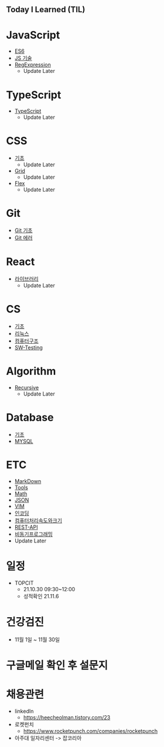 ## Today I Learned (TIL)

# JavaScript
- [ES6](./JavaScript/ES6.md)
- [JS 기술](./JavaScript/skill.md)
- [RegExpression](./JavaScript/RegExp.md)
   - Update Later
# TypeScript
- [TypeScript](./TypeScript/사용법.md)
   - Update Later
# CSS
- [기초](./CSS/기초.md)
   - Update Later
- [Grid](./CSS/Grid.md)
   - Update Later
- [Flex](./CSS/Flex.md)
   - Update Later
# Git
- [Git 기초](./Git/기초.md)
- [Git 에러](./Git/에러.md)

# React
- [라이브러리](./React/라이브러리.md)
   - Update Later
# CS
- [기초](./CS/종류.md)
- [리눅스](./CS/리눅스.md)
- [컴퓨터구조](./CS/컴퓨터구조/README.md)
- [SW-Testing](./CS/SW-Testing.md)
# Algorithm
- [Recursive](./Algorithm/재귀.md)
   - Update Later
# Database
- [기초](./Database/종류.md)
- [MYSQL](./Database/MYSQL.md)
# ETC
- [MarkDown](./ETC/MarkDown.md)
- [Tools](./ETC/유용한-TooL.md)
- [Math](./ETC/수학지식.md)
- [JSON](./ETC/JSON.md)
- [VIM](./ETC/VIM.md)
- [인코딩](./ETC/인코딩.md)
- [컴퓨터처리속도와크기](./ETC/처리속도및사이즈.md)
- [REST-API](./ETC/REST-API.md)
- [비동기프로그래밍](./ETC/비동기프로그래밍.md)
- Update Later

# 일정
- TOPCIT
   - 21.10.30 09:30~12:00
   - 성적확인 21.11.6

# 건강검진
- 11월 1일 ~ 11월 30일

# 구글메일 확인 후 설문지

# 채용관련

- linkedIn
   - https://heecheolman.tistory.com/23
- 로켓펀치
   - https://www.rocketpunch.com/companies/rocketpunch
- 아주대 일자리센터 -> 잡코리아

